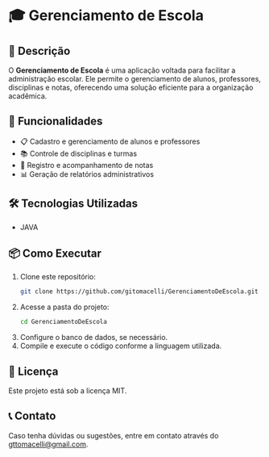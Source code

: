 # 🎓 Gerenciamento de Escola  

## 📌 Descrição  
O **Gerenciamento de Escola** é uma aplicação voltada para facilitar a administração escolar. Ele permite o gerenciamento de alunos, professores, disciplinas e notas, oferecendo uma solução eficiente para a organização acadêmica.  

## 🚀 Funcionalidades  
- 📋 Cadastro e gerenciamento de alunos e professores  
- 📚 Controle de disciplinas e turmas  
- 📝 Registro e acompanhamento de notas  
- 📊 Geração de relatórios administrativos  

## 🛠️ Tecnologias Utilizadas  
- JAVA  

## 📦 Como Executar  
1. Clone este repositório:  
   ```bash
   git clone https://github.com/gitomacelli/GerenciamentoDeEscola.git
   ```
2. Acesse a pasta do projeto:  
   ```bash
   cd GerenciamentoDeEscola
   ```
3. Configure o banco de dados, se necessário.  
4. Compile e execute o código conforme a linguagem utilizada.  

## 📜 Licença  
Este projeto está sob a licença MIT.  

## 📞 Contato  
Caso tenha dúvidas ou sugestões, entre em contato através do gttomacelli@gmail.com.  
